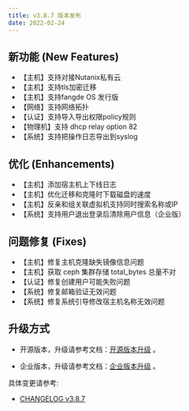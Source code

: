 ```yaml
---
title: v3.8.7 版本发布
date: 2022-02-24
---
```


## 新功能 (New Features)

- 【主机】支持对接Nutanix私有云
- 【主机】支持tls加密迁移
- 【主机】支持fangde OS 发行版
- 【网络】支持网络拓扑
- 【认证】支持导入导出权限policy规则
- 【物理机】支持 dhcp relay option 82
- 【系统】支持把操作日志导出到syslog

## 优化 (Enhancements)

- 【主机】添加宿主机上下线日志
- 【主机】优化迁移和克隆时下载磁盘的速度
- 【主机】反亲和组关联虚拟机支持同时搜索名称或IP
- 【系统】支持用户退出登录后清除用户信息（企业版）

## 问题修复 (Fixes)

- 【主机】修复主机克隆缺失镜像信息问题
- 【主机】获取 ceph 集群存储 total_bytes 总量不对
- 【认证】修复创建用户可能失败问题
- 【系统】修复邮箱验证无效问题
- 【系统】修复系统引导修改宿主机名称无效问题

## 升级方式

- 开源版本，升级请参考文档：[开源版本升级](https://www.cloudpods.org/zh/docs/setup/upgrade/) 。

- 企业版本，升级请参考文档：[企业版本升级](https://docs.yunion.cn/zh/docs/quick/upgrade/) 。

具体变更请参考:

- [CHANGELOG v3.8.7](https://www.cloudpods.org/zh/docs/changelog/release-3.8/3-8-7/)
